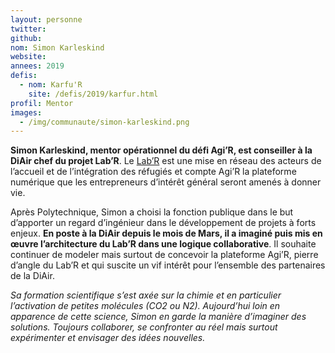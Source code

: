 ```yaml
---
layout: personne
twitter: 
github: 
nom: Simon Karleskind
website: 
annees: 2019
defis: 
  - nom: Karfu'R
    site: /defis/2019/karfur.html
profil: Mentor
images:
  - /img/communaute/simon-karleskind.png
---
```


**Simon Karleskind, mentor opérationnel du défi Agi’R, est conseiller
à la DiAir chef du projet Lab’R**. Le
[Lab’R](http://accueil-integration-refugies.fr/le-labr/) est une mise
en réseau des acteurs de l’accueil et de l’intégration des réfugiés et
compte Agi’R la plateforme numérique que les entrepreneurs d’intérêt
général seront amenés à donner vie.

Après Polytechnique, Simon a choisi la fonction publique dans le but
d’apporter un regard d’ingénieur dans le développement de projets à
forts enjeux. **En poste à la DiAir depuis le mois de Mars, il a
imaginé puis mis en œuvre l’architecture du Lab’R dans une logique
collaborative**. Il souhaite continuer de modeler mais surtout de
concevoir la plateforme Agi’R, pierre d’angle du Lab’R et qui suscite
un vif intérêt pour l’ensemble des partenaires de la DiAir.

_Sa formation scientifique s’est axée sur la chimie et en particulier
l’activation de petites molécules (CO2 ou N2). Aujourd’hui loin en
apparence de cette science, Simon en garde la manière d’imaginer des
solutions. Toujours collaborer, se confronter au réel mais surtout
expérimenter et envisager des idées nouvelles._
